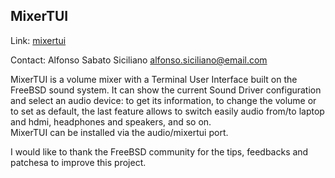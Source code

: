 ## MixerTUI ##

Link:	 [mixertui](https://gitlab.com/alfix/mixertui)  

Contact: Alfonso Sabato Siciliano <alfonso.siciliano@email.com>  

MixerTUI is a volume mixer with a Terminal User Interface built on the FreeBSD
sound system. It can show the current Sound Driver configuration and select an
audio device: to get its information, to change the volume or to set as default,
the last feature allows to switch easily audio from/to laptop and hdmi,
headphones and speakers, and so on.  
MixerTUI can be installed via the audio/mixertui port.

I would like to thank the FreeBSD community for the tips, feedbacks and patchesa
to improve this project.
